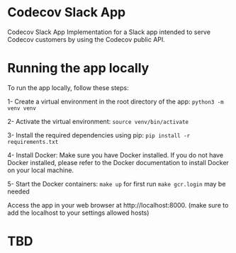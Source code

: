 # Codecov Slack App 
Codecov Slack App Implementation for a Slack app intended to serve Codecov customers by using the Codecov public API.

# Running the app locally
To run the app locally, follow these steps:

1- Create a virtual environment in the root directory of the app:
`python3 -m venv venv` 
   
2- Activate the virtual environment:
`source venv/bin/activate`

3- Install the required dependencies using pip:
`pip install -r requirements.txt`

4- Install Docker:
Make sure you have Docker installed. If you do not have Docker installed, please refer to the Docker documentation to install Docker on your local machine.

5- Start the Docker containers:
`make up`
for first run `make gcr.login` may be needed

Access the app in your web browser at http://localhost:8000. (make sure to add the localhost to your settings allowed hosts)

# TBD 

